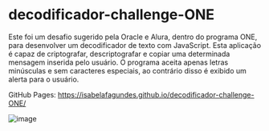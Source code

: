 # decodificador-challenge-ONE
Este foi um desafio sugerido pela Oracle e Alura, dentro do programa ONE, para desenvolver um decodificador de texto com JavaScript. Esta aplicação é capaz de criptografar, descriptografar e copiar uma determinada mensagem inserida pelo usuário. O programa aceita apenas letras minúsculas e sem caracteres especiais, ao contrário disso é exibido um alerta para o usuário.

GitHub Pages: https://isabelafagundes.github.io/decodificador-challenge-ONE/

![image](https://user-images.githubusercontent.com/104397121/211369186-9f77edc2-e997-4384-bf55-14bddfd0beea.png)


